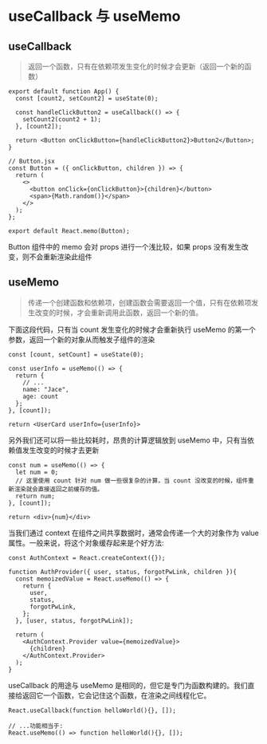 # useCallback 与 useMemo

## useCallback

> 返回一个函数，只有在依赖项发生变化的时候才会更新（返回一个新的函数）

```
export default function App() {
  const [count2, setCount2] = useState(0);

  const handleClickButton2 = useCallback(() => {
    setCount2(count2 + 1);
  }, [count2]);

  return <Button onClickButton={handleClickButton2}>Button2</Button>;
}

// Button.jsx
const Button = ({ onClickButton, children }) => {
  return (
    <>
      <button onClick={onClickButton}>{children}</button>
      <span>{Math.random()}</span>
    </>
  );
};

export default React.memo(Button);
```

Button 组件中的 memo 会对 props 进行一个浅比较，如果 props 没有发生改变，则不会重新渲染此组件

## useMemo

> 传递一个创建函数和依赖项，创建函数会需要返回一个值，只有在依赖项发生改变的时候，才会重新调用此函数，返回一个新的值。

下面这段代码，只有当 count 发生变化的时候才会重新执行 useMemo 的第一个参数，返回一个新的对象从而触发子组件的渲染

```
const [count, setCount] = useState(0);

const userInfo = useMemo(() => {
  return {
    // ...
    name: "Jace",
    age: count
  };
}, [count]);

return <UserCard userInfo={userInfo}>
```

另外我们还可以将一些比较耗时，昂贵的计算逻辑放到 useMemo 中，只有当依赖值发生改变的时候才去更新

```
const num = useMemo(() => {
  let num = 0;
  // 这里使用 count 针对 num 做一些很复杂的计算，当 count 没改变的时候，组件重新渲染就会直接返回之前缓存的值。
  return num;
}, [count]);

return <div>{num}</div>
```

当我们通过 context 在组件之间共享数据时，通常会传递一个大的对象作为 value 属性。一般来说，将这个对象缓存起来是个好方法:

```
const AuthContext = React.createContext({});

function AuthProvider({ user, status, forgotPwLink, children }){
  const memoizedValue = React.useMemo(() => {
    return {
      user,
      status,
      forgotPwLink,
    };
  }, [user, status, forgotPwLink]);

  return (
    <AuthContext.Provider value={memoizedValue}>
      {children}
    </AuthContext.Provider>
  );
}
```

useCallback 的用途与 useMemo 是相同的，但它是专门为函数构建的。我们直接给返回它一个函数，它会记住这个函数，在渲染之间线程化它。

```
React.useCallback(function helloWorld(){}, []);

// ...功能相当于:
React.useMemo(() => function helloWorld(){}, []);
```
